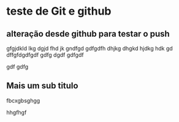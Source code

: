 # teste de Git e github
## alteração desde github para testar o push
gfgjdkld lkg dgjd fhd jk gndfgd
gdfgdfh dhjkg dhgkd hjdkg hdk
 gd dffgfdgdfgdf
 gdfg
 dgdf
 gdfgdf

 gdf
 gdfg


## Mais um sub titulo

fbcxgbsghgg


hhgfhgf
